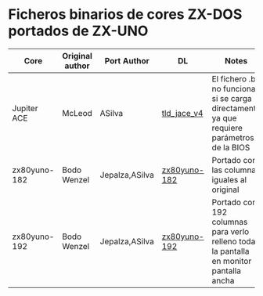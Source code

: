 # Ficheros binarios de cores ZX-DOS portados de ZX-UNO

| Core        | Original author   | Port Author     | DL                        | Notes
|-------------|-------------------|-----------------|---------------------------|---------------------------|
|Jupiter ACE  |McLeod             |ASilva           | [tld_jace_v4](https://github.com/zxdos/binaries/blob/master/tld_jace_v4.ZX2) | El fichero .bit no funciona si se carga directamente ya que requiere parámetros de la BIOS|
|zx80yuno-182 |Bodo Wenzel        |Jepalza,ASilva   | [zx80yuno-182](https://github.com/zxdos/binaries/blob/master/zx80yuno-182.ZX2) | Portado con las columnas iguales al original|
|zx80yuno-192 |Bodo Wenzel        |Jepalza,ASilva   | [zx80yuno-192](https://github.com/zxdos/binaries/blob/master/zx80yuno-192.zx2) | Portado con 192 columnas para verlo relleno toda la pantalla en monitor pantalla ancha|
